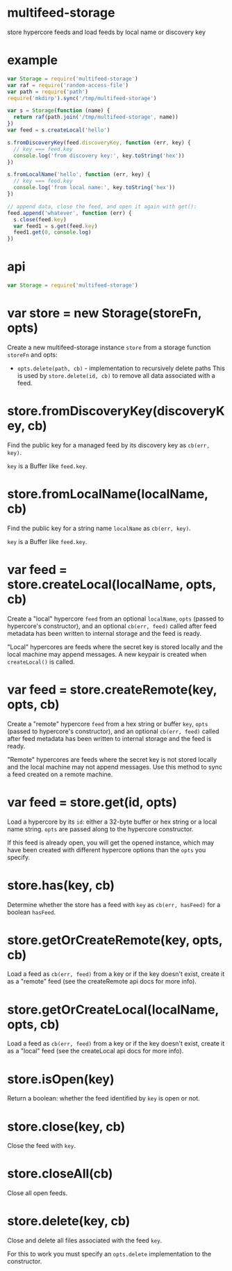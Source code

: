 # multifeed-storage

store hypercore feeds and load feeds by local name or discovery key

# example

``` js
var Storage = require('multifeed-storage')
var raf = require('random-access-file')
var path = require('path')
require('mkdirp').sync('/tmp/multifeed-storage')

var s = Storage(function (name) {
  return raf(path.join('/tmp/multifeed-storage', name))
})
var feed = s.createLocal('hello')

s.fromDiscoveryKey(feed.discoveryKey, function (err, key) {
  // key === feed.key
  console.log('from discovery key:', key.toString('hex'))
})

s.fromLocalName('hello', function (err, key) {
  // key === feed.key
  console.log('from local name:', key.toString('hex'))
})

// append data, close the feed, and open it again with get():
feed.append('whatever', function (err) {
  s.close(feed.key)
  var feed1 = s.get(feed.key)
  feed1.get(0, console.log)
})
```

# api

``` js
var Storage = require('multifeed-storage')
```

# var store = new Storage(storeFn, opts)

Create a new multifeed-storage instance `store` from a storage function
`storeFn` and opts:

* `opts.delete(path, cb)` - implementation to recursively delete paths
  This is used by `store.delete(id, cb)` to remove all data associated with a
  feed.

# store.fromDiscoveryKey(discoveryKey, cb)

Find the public key for a managed feed by its discovery key as `cb(err, key)`.

`key` is a Buffer like `feed.key`.

# store.fromLocalName(localName, cb)

Find the public key for a string name `localName` as `cb(err, key)`.

`key` is a Buffer like `feed.key`.

# var feed = store.createLocal(localName, opts, cb)

Create a "local" hypercore `feed` from an optional `localName`, `opts` (passed
to hypercore's constructor), and an optional `cb(err, feed)` called after feed
metadata has been written to internal storage and the feed is ready.

"Local" hypercores are feeds where the secret key is stored locally and the
local machine may append messages. A new keypair is created when `createLocal()`
is called.

# var feed = store.createRemote(key, opts, cb)

Create a "remote" hypercore `feed` from a hex string or buffer `key`, `opts`
(passed to hypercore's constructor), and an optional `cb(err, feed)` called
after feed metadata has been written to internal storage and the feed is ready.

"Remote" hypercores are feeds where the secret key is not stored locally and the
local machine may not append messages. Use this method to sync a feed created on
a remote machine.

# var feed = store.get(id, opts)

Load a hypercore by its `id`: either a 32-byte buffer or hex string or a local
name string. `opts` are passed along to the hypercore constructor.

If this feed is already open, you will get the opened instance, which may have
been created with different hypercore options than the `opts` you specify.

# store.has(key, cb)

Determine whether the store has a feed with `key` as `cb(err, hasFeed)` for a
boolean `hasFeed`.

# store.getOrCreateRemote(key, opts, cb)

Load a feed as `cb(err, feed)` from a key or if the key doesn't exist, create it
as a "remote" feed (see the createRemote api docs for more info).

# store.getOrCreateLocal(localName, opts, cb)

Load a feed as `cb(err, feed)` from a key or if the key doesn't exist, create it
as a "local" feed (see the createLocal api docs for more info).

# store.isOpen(key)

Return a boolean: whether the feed identified by `key` is open or not.

# store.close(key, cb)

Close the feed with `key`.

# store.closeAll(cb)

Close all open feeds.

# store.delete(key, cb)

Close and delete all files associated with the feed `key`.

For this to work you must specify an `opts.delete` implementation to the
constructor.


